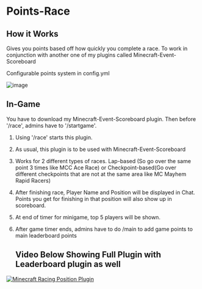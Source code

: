 # Points-Race

## How it Works
Gives you points based off how quickly you complete a race. To work in conjunction with another one of my plugins called Minecraft-Event-Scoreboard



Configurable points system in config.yml


![image](https://github.com/Suiron99/Points-Race/assets/142955018/6c2262f0-d188-4a00-8dc7-891e9614bf6b)




## In-Game
You have to download my Minecraft-Event-Scoreboard plugin. Then before '/race', admins have to '/startgame'. 



1) Using '/race' starts this plugin.



2) As usual, this plugin is to be used with Minecraft-Event-Scoreboard





3) Works for 2 different types of races. Lap-based (So go over the same point 3 times like MCC Ace Race) or Checkpoint-based(Go over different checkpoints that are not at the same area like MC Mayhem Rapid Racers)





4) After finishing race, Player Name and Position will be displayed in Chat. Points you get for finishing in that position will also show up in scoreboard.





5) At end of timer for minigame, top 5 players will be shown.




6) After game timer ends, admins have to do /main to add game points to main leaderboard points









   ## Video Below Showing Full Plugin with Leaderboard plugin as well



[![Minecraft Racing Position Plugin](https://i9.ytimg.com/vi_webp/b8Wj3geY2-I/mq1.webp?sqp=CLCUjLEG-oaymwEmCMACELQB8quKqQMa8AEB-AH-CYAC0AWKAgwIABABGHIgVCg6MA8=&rs=AOn4CLDlUkxbyDGp0Lgpu6GaMLFOhwxKyA)](https://youtu.be/b8Wj3geY2-I "Minecraft Racing Position Plugin")



